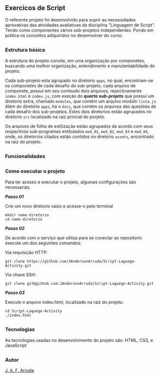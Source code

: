 ## Exercicos de Script
O referente projeto foi desenvolvido para suprir as necessidades aprovativas das atividades avaliativas da disciplina "Linguagem de Script". Tendo como componentes vários sob-projetos independentes. Pondo em prática os conceitos adiquiridos no desemvolver do curso.
##

### Estrutura básica
A estrutura do projeto consite, em uma organização por componetes, buscando uma melhor organização, entendimento e manutentabilidade do projeto.

Cada sub-projeto esta agrupado no diretorio ```apps```, no qual, encontram-se os componetes de cada desafio do sub-projeto, cada arquivo de componete, possuí em seu conteudo dois arquivos, repectivamente ```index.html``` e  ```index.js```, com exeção do ***quarto sub-projeto*** que possuí um diretorio extra, chamado ```modules```, que contém um arquivo modúlo ```lista.js```. Além do diretório ```apps```, há o ```docs```, que contém os arquivos das questões de cada desafio dos sub-projetos. Estes dois diretorios estão agrupados no diretorio ```src``` localizado na raiz princial do porjeto.

Os arquivos de folha de estilização estão agrupados de acordo com seus respectivos sub-programas entitulados ```mod_01```, ```mod_02```, ```mod_03``` e ```mod_04```, onde, os diretorios citados estão contidos no diretorio ```assets```, encontrado na raiz do projeto.
##

### Funcionalidades

##

### Como executar o projeto
Para ter acesso e executar o projeto, algumas configurações são necessarias.

***Passo 01***

Crie um novo diretorio vasio e acesse-o pelo terminal
```
mkdir name-diretorio
cd name-diretorio
```

***Passo 02***

De acordo com o serviço que utiliza para se conectar ao repositorio execute um dos seguintes comandos:

Via requisição HTTP:
``` 
git clone https://github.com/JAndersonArruda/Script-Laguege-Activity.git
```
Via chave SSH:
``` 
git clone git@github.com:JAndersonArruda/Script-Laguege-Activity.git
```

***Passo 03***

Execute o arquivo index.html, localizado na raiz do projeto.
```
cd Script-Laguege-Activity
./index.html
```
##

### Tecnologias 
As tecnologias usadas no desenvolvimento do projeto são: HTML, CSS, e JavaScript
##

### Autor
[J. A. F. Arruda](https://github.com/JAndersonArruda/)
